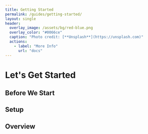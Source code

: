 ```yaml
---
title: Getting Started
permalink: /guides/getting-started/
layout: single
header:
  overlay_image: /assets/bg/red-blue.png
  overlay_color: "#0066ce"
  caption: "Photo credit: [**Unsplash**](https://unsplash.com)"
  actions:
    - label: "More Info"
      url: "docs"
---
```


# Let's Get Started

## Before We Start

## Setup

## Overview
